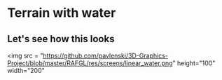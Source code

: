 Terrain with water
==================

## Let's see how this looks

<img src = "https://github.com/pavlenski/3D-Graphics-Project/blob/master/RAFGL/res/screens/linear_water.png" height="100" width="200"
